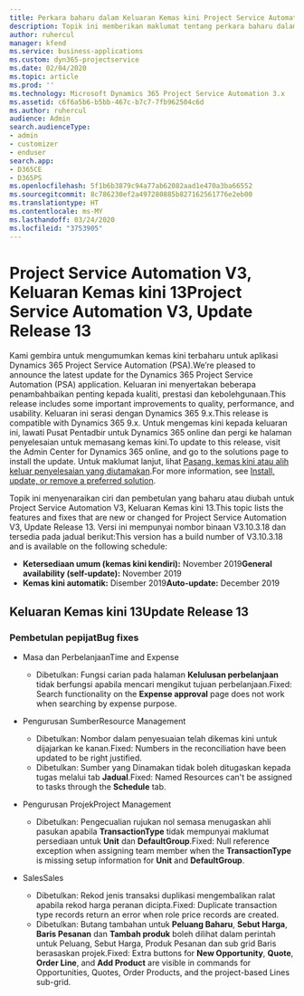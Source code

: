 ```yaml
---
title: Perkara baharu dalam Keluaran Kemas kini Project Service Automation 13, V3
description: Topik ini memberikan maklumat tentang perkara baharu dalam Keluaran Kemas kini Project Service Automation 13, V3.
author: ruhercul
manager: kfend
ms.service: business-applications
ms.custom: dyn365-projectservice
ms.date: 02/04/2020
ms.topic: article
ms.prod: ''
ms.technology: Microsoft Dynamics 365 Project Service Automation 3.x
ms.assetid: c6f6a5b6-b5bb-467c-b7c7-7fb962504c6d
ms.author: ruhercul
audience: Admin
search.audienceType:
- admin
- customizer
- enduser
search.app:
- D365CE
- D365PS
ms.openlocfilehash: 5f1b6b3879c94a77ab62082aad1e470a3ba66552
ms.sourcegitcommit: 8c786230ef2a497280885b827162561776e2eb00
ms.translationtype: HT
ms.contentlocale: ms-MY
ms.lasthandoff: 03/24/2020
ms.locfileid: "3753905"
---
```

# <a name="project-service-automation-v3-update-release-13"></a><span data-ttu-id="f2c24-103">Project Service Automation V3, Keluaran Kemas kini 13</span><span class="sxs-lookup"><span data-stu-id="f2c24-103">Project Service Automation V3, Update Release 13</span></span>
<span data-ttu-id="f2c24-104">Kami gembira untuk mengumumkan kemas kini terbaharu untuk aplikasi Dynamics 365 Project Service Automation (PSA).</span><span class="sxs-lookup"><span data-stu-id="f2c24-104">We’re pleased to announce the latest update for the Dynamics 365 Project Service Automation (PSA) application.</span></span> <span data-ttu-id="f2c24-105">Keluaran ini menyertakan beberapa penambahbaikan penting kepada kualiti, prestasi dan kebolehgunaan.</span><span class="sxs-lookup"><span data-stu-id="f2c24-105">This release includes some important improvements to quality, performance, and usability.</span></span> <span data-ttu-id="f2c24-106">Keluaran ini serasi dengan Dynamics 365 9.x.</span><span class="sxs-lookup"><span data-stu-id="f2c24-106">This release is compatible with Dynamics 365 9.x.</span></span> <span data-ttu-id="f2c24-107">Untuk mengemas kini kepada keluaran ini, lawati Pusat Pentadbir untuk Dynamics 365 online dan pergi ke halaman penyelesaian untuk memasang kemas kini.</span><span class="sxs-lookup"><span data-stu-id="f2c24-107">To update to this release, visit the Admin Center for Dynamics 365 online, and go to the solutions page to install the update.</span></span> <span data-ttu-id="f2c24-108">Untuk maklumat lanjut, lihat [Pasang, kemas kini atau alih keluar penyelesaian yang diutamakan](https://docs.microsoft.com/power-platform/admin/install-remove-preferred-solution).</span><span class="sxs-lookup"><span data-stu-id="f2c24-108">For more information, see [Install, update, or remove a preferred solution](https://docs.microsoft.com/power-platform/admin/install-remove-preferred-solution).</span></span>

<span data-ttu-id="f2c24-109">Topik ini menyenaraikan ciri dan pembetulan yang baharu atau diubah untuk Project Service Automation V3, Keluaran Kemas kini 13.</span><span class="sxs-lookup"><span data-stu-id="f2c24-109">This topic lists the features and fixes that are new or changed for Project Service Automation V3, Update Release 13.</span></span> <span data-ttu-id="f2c24-110">Versi ini mempunyai nombor binaan V3.10.3.18 dan tersedia pada jadual berikut:</span><span class="sxs-lookup"><span data-stu-id="f2c24-110">This version has a build number of V3.10.3.18 and is available on the following schedule:</span></span>

- <span data-ttu-id="f2c24-111">**Ketersediaan umum (kemas kini kendiri):** November 2019</span><span class="sxs-lookup"><span data-stu-id="f2c24-111">**General availability (self-update):** November 2019</span></span>
- <span data-ttu-id="f2c24-112">**Kemas kini automatik:** Disember 2019</span><span class="sxs-lookup"><span data-stu-id="f2c24-112">**Auto-update:** December 2019</span></span>


## <a name="update-release-13"></a><span data-ttu-id="f2c24-113">Keluaran Kemas kini 13</span><span class="sxs-lookup"><span data-stu-id="f2c24-113">Update Release 13</span></span> 

### <a name="bug-fixes"></a><span data-ttu-id="f2c24-114">Pembetulan pepijat</span><span class="sxs-lookup"><span data-stu-id="f2c24-114">Bug fixes</span></span>

- <span data-ttu-id="f2c24-115">Masa dan Perbelanjaan</span><span class="sxs-lookup"><span data-stu-id="f2c24-115">Time and Expense</span></span>

     - <span data-ttu-id="f2c24-116">Dibetulkan: Fungsi carian pada halaman **Kelulusan perbelanjaan** tidak berfungsi apabila mencari mengikut tujuan perbelanjaan.</span><span class="sxs-lookup"><span data-stu-id="f2c24-116">Fixed: Search functionality on the **Expense approval** page does not work when searching by expense purpose.</span></span>

- <span data-ttu-id="f2c24-117">Pengurusan Sumber</span><span class="sxs-lookup"><span data-stu-id="f2c24-117">Resource Management</span></span>

     - <span data-ttu-id="f2c24-118">Dibetulkan: Nombor dalam penyesuaian telah dikemas kini untuk dijajarkan ke kanan.</span><span class="sxs-lookup"><span data-stu-id="f2c24-118">Fixed: Numbers in the reconciliation have been updated to be right justified.</span></span>
     - <span data-ttu-id="f2c24-119">Dibetulkan: Sumber yang Dinamakan tidak boleh ditugaskan kepada tugas melalui tab **Jadual**.</span><span class="sxs-lookup"><span data-stu-id="f2c24-119">Fixed: Named Resources can't be assigned to tasks through the **Schedule** tab.</span></span>

- <span data-ttu-id="f2c24-120">Pengurusan Projek</span><span class="sxs-lookup"><span data-stu-id="f2c24-120">Project Management</span></span>

     - <span data-ttu-id="f2c24-121">Dibetulkan: Pengecualian rujukan nol semasa menugaskan ahli pasukan apabila **TransactionType** tidak mempunyai maklumat persediaan untuk **Unit** dan **DefaultGroup**.</span><span class="sxs-lookup"><span data-stu-id="f2c24-121">Fixed: Null reference exception when assigning team member when the **TransactionType** is missing setup information for **Unit** and **DefaultGroup**.</span></span>

- <span data-ttu-id="f2c24-122">Sales</span><span class="sxs-lookup"><span data-stu-id="f2c24-122">Sales</span></span>

     - <span data-ttu-id="f2c24-123">Dibetulkan: Rekod jenis transaksi duplikasi mengembalikan ralat apabila rekod harga peranan dicipta.</span><span class="sxs-lookup"><span data-stu-id="f2c24-123">Fixed: Duplicate transaction type records return an error when role price records are created.</span></span>
     - <span data-ttu-id="f2c24-124">Dibetulkan: Butang tambahan untuk **Peluang Baharu**, **Sebut Harga**, **Baris Pesanan** dan **Tambah produk** boleh dilihat dalam perintah untuk Peluang, Sebut Harga, Produk Pesanan dan sub grid Baris berasaskan projek.</span><span class="sxs-lookup"><span data-stu-id="f2c24-124">Fixed: Extra buttons for **New Opportunity**, **Quote**, **Order Line**, and **Add Product** are visible in commands for Opportunities, Quotes, Order Products, and the project-based Lines sub-grid.</span></span>


